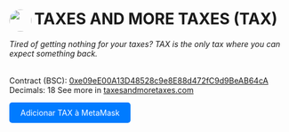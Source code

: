 <h1> 
<img src="./landing/public/taxator.svg"  style="width:40px;float:left;border-radius: 500px;margin-right: 1%"></img> 
TAXES AND MORE TAXES (TAX)
</h1>

###### Tired of getting nothing for your taxes? TAX is the only tax where you can expect something back.

Contract (BSC): [0xe09eE00A13D48528c9e8E88d472fC9d9BeAB64cA](https://bscscan.com/token/0xe09ee00a13d48528c9e8e88d472fc9d9beab64ca)
Decimals: 18
See more in [taxesandmoretaxes.com](https://taxesandmoretaxes.com)


<a href="javascript:alert('ASD')" style="display: inline-block; padding: 10px 20px; background: #007bff; color: white; text-decoration: none; border-radius: 5px;">
  Adicionar TAX à MetaMask
</a>
